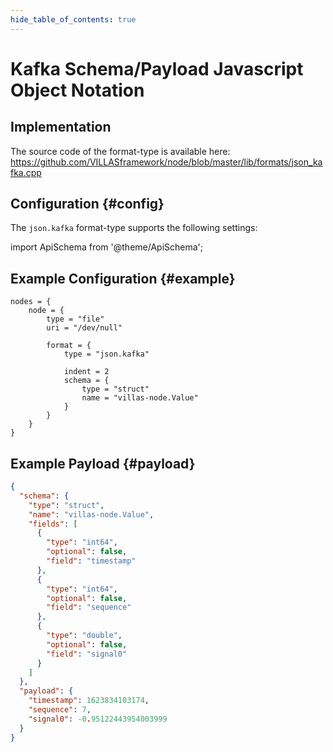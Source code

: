 ```yaml
---
hide_table_of_contents: true
---
```


# Kafka Schema/Payload Javascript Object Notation

## Implementation

The source code of the format-type is available here:
https://github.com/VILLASframework/node/blob/master/lib/formats/json_kafka.cpp

## Configuration {#config}

The `json.kafka` format-type supports the following settings:

import ApiSchema from '@theme/ApiSchema';

<ApiSchema id="node" example pointer="#/components/schemas/json_kafka" />

## Example Configuration {#example}

``` url="external/node/etc/examples/formats/json-kafka.conf" title="node/etc/examples/formats/json-kafka.conf"
nodes = {
	node = {
		type = "file"
		uri = "/dev/null"

		format = {
			type = "json.kafka"

			indent = 2
			schema = {
				type = "struct"
				name = "villas-node.Value"
			}
		}
	}
}
```

## Example Payload {#payload}

```json
{
  "schema": {
    "type": "struct",
    "name": "villas-node.Value",
    "fields": [
      {
        "type": "int64",
        "optional": false,
        "field": "timestamp"
      },
      {
        "type": "int64",
        "optional": false,
        "field": "sequence"
      },
      {
        "type": "double",
        "optional": false,
        "field": "signal0"
      }
    ]
  },
  "payload": {
    "timestamp": 1623834103174,
    "sequence": 7,
    "signal0": -0.95122443954003999
  }
}
```
